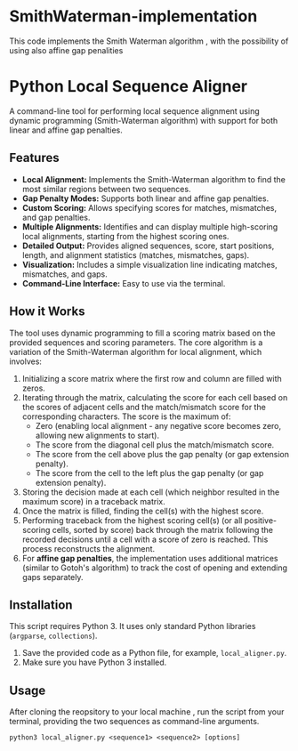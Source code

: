 # SmithWaterman-implementation
This code implements the Smith Waterman algorithm , with the possibility of using also affine gap penalities 
# Python Local Sequence Aligner

A command-line tool for performing local sequence alignment using dynamic programming (Smith-Waterman algorithm) with support for both linear and affine gap penalties.

## Features

*   **Local Alignment:** Implements the Smith-Waterman algorithm to find the most similar regions between two sequences.
*   **Gap Penalty Modes:** Supports both linear and affine gap penalties.
*   **Custom Scoring:** Allows specifying scores for matches, mismatches, and gap penalties.
*   **Multiple Alignments:** Identifies and can display multiple high-scoring local alignments, starting from the highest scoring ones.
*   **Detailed Output:** Provides aligned sequences, score, start positions, length, and alignment statistics (matches, mismatches, gaps).
*   **Visualization:** Includes a simple visualization line indicating matches, mismatches, and gaps.
*   **Command-Line Interface:** Easy to use via the terminal.

## How it Works

The tool uses dynamic programming to fill a scoring matrix based on the provided sequences and scoring parameters. The core algorithm is a variation of the Smith-Waterman algorithm for local alignment, which involves:

1.  Initializing a score matrix where the first row and column are filled with zeros.
2.  Iterating through the matrix, calculating the score for each cell based on the scores of adjacent cells and the match/mismatch score for the corresponding characters. The score is the maximum of:
    *   Zero (enabling local alignment - any negative score becomes zero, allowing new alignments to start).
    *   The score from the diagonal cell plus the match/mismatch score.
    *   The score from the cell above plus the gap penalty (or gap extension penalty).
    *   The score from the cell to the left plus the gap penalty (or gap extension penalty).
3.  Storing the decision made at each cell (which neighbor resulted in the maximum score) in a traceback matrix.
4.  Once the matrix is filled, finding the cell(s) with the highest score.
5.  Performing traceback from the highest scoring cell(s) (or all positive-scoring cells, sorted by score) back through the matrix following the recorded decisions until a cell with a score of zero is reached. This process reconstructs the alignment.
6.  For **affine gap penalties**, the implementation uses additional matrices (similar to Gotoh's algorithm) to track the cost of opening and extending gaps separately.

## Installation

This script requires Python 3. It uses only standard Python libraries (`argparse`, `collections`).

1.  Save the provided code as a Python file, for example, `local_aligner.py`.
2.  Make sure you have Python 3 installed.

## Usage
After cloning the reopsitory to your local machine , run the script from your terminal, providing the two sequences as command-line arguments.


`python3 local_aligner.py <sequence1> <sequence2> [options]`



